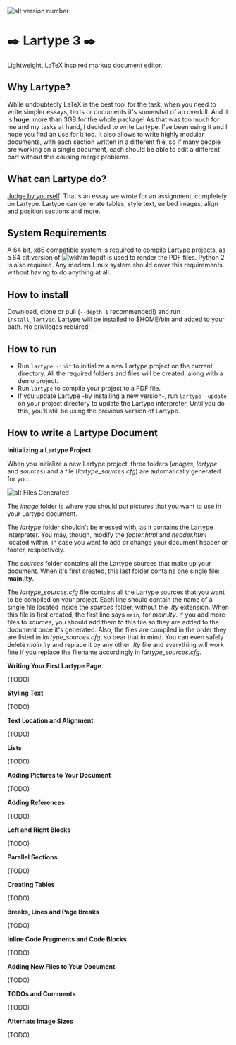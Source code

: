 ![alt version number](https://img.shields.io/badge/version-3.0-green.svg)

# ✒️ Lartype 3 ✒️
Lightweight, LaTeX inspired markup document editor.

## Why Lartype?
While undoubtedly LaTeX is the best tool for the task, when you need to write simpler essays, texts or documents it's somewhat of an overkill. And it is **huge**, more than 3GB for the whole package! As that was too much for me and my tasks at hand, I decided to write Lartype. I've been using it and I hope you find an use for it too. It also allows to write highly modular documents, with each section written in a different file, so if many people are working on a single document, each should be able to edit a different part without this causing merge problems.

## What can Lartype do?
[Judge by yourself](https://lartu.net/projects/lartype/informe.pdf). That's an essay we wrote for an assignment, completely on Lartype. Lartype can generate tables, style text, embed images, align and position sections and more.

## System Requirements
A 64 bit, x86 compatible system is required to compile Lartype projects, as a 64 bit version of ![wkhtmltopdf](https://wkhtmltopdf.org/) is used to render the PDF files. Python 2 is also required. Any modern Linux system should cover this requirements without having to do anything at all.

## How to install
Download, clone or pull (`--depth 1` recommended!) and run `install_lartype`. Lartype will be installed to $HOME/bin and added to your path. No privileges required!

## How to run
* Run `lartype -init` to initialize a new Lartype project on the current directory. All the required folders and files will be created, along with a demo project.
* Run `lartype` to compile your project to a PDF file.
* If you update Lartype -by installing a new version-, run `lartype -update` on your project directory to update the Lartype interpreter. Until you do this, you'll still be using the previous version of Lartype.

## How to write a Lartype Document

**Initializing a Lartype Project**

When you initialize a new Lartype project, three folders (*images*, *lartype* and *sources*) and a file (*lartype_sources.cfg*) are automatically generated for you.

![alt Files Generated](https://lartu.net/projects/lartype/files_generated.png)

The *image* folder is where you should put pictures that you want to use in your Lartype document. 

The *lartype* folder shouldn't be messed with, as it contains the Lartype interpreter. You may, though, modify the *footer.html* and *header.html* located within, in case you want to add or change your document header or footer, respectively. 

The *sources* folder contains all the Lartype sources that make up your document. When it's first created, this last folder contains one single file: **main.lty**.

The *lartype_sources.cfg* file contains all the Lartype sources that you want to be compiled on your project. Each line should contain the name of a single file located inside the *sources* folder, without the *.lty* extension. When this file is first created, the first line says `main`, for *main.lty*. If you add more files to *sources*, you should add them to this file so they are added to the document once it's generated. Also, the files are compiled in the order they are listed in *lartype_sources.cfg*, so bear that in mind. You can even safely delete *main.lty* and replace it by any other *.lty* file and everything will work fine if you replace the filename accordingly in *lartype_sources.cfg*.

**Writing Your First Lartype Page**

(TODO)

**Styling Text**

(TODO)

**Text Location and Alignment**

(TODO)

**Lists**

(TODO)

**Adding Pictures to Your Document**

(TODO)

**Adding References**

(TODO)

**Left and Right Blocks**

(TODO)

**Parallel Sections**

(TODO)

**Creating Tables**

(TODO)

**Breaks, Lines and Page Breaks**

(TODO)

**Inline Code Fragments and Code Blocks**

(TODO)

**Adding New Files to Your Document**

(TODO)

**TODOs and Comments**

(TODO)

**Alternate Image Sizes**

(TODO)

